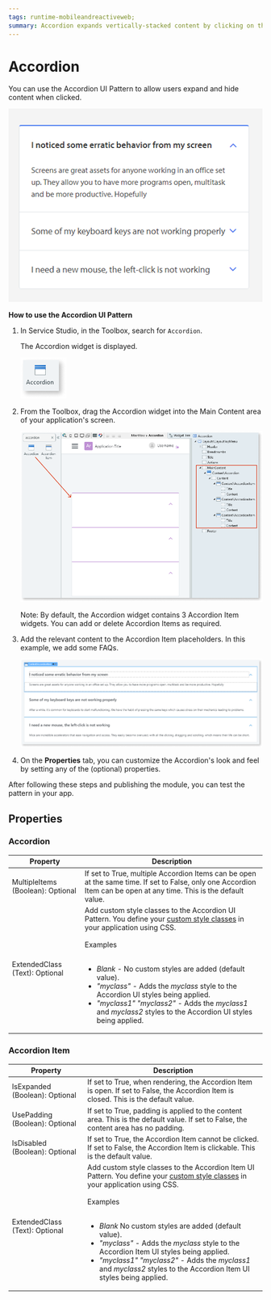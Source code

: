 ```yaml
---
tags: runtime-mobileandreactiveweb;  
summary: Accordion expands vertically-stacked content by clicking on the header.
---
```


# Accordion

You can use the Accordion UI Pattern to allow users expand and hide content when clicked.

![](<images/accordion-2.png>)

**How to use the Accordion UI Pattern**

1. In Service Studio, in the Toolbox, search for `Accordion`.

    The Accordion widget is displayed.

    ![](<images/accordion-4-ss.png>)

1. From the Toolbox, drag the Accordion widget into the Main Content area of your application's screen.

    ![](<images/accordion-5-ss.png?width=800>)

    Note: By default, the Accordion widget contains 3 Accordion Item widgets. You can add or delete Accordion Items as required.

1. Add the relevant content to the Accordion Item placeholders. In this example, we add some FAQs.
  
    ![](<images/accordion-3-ss.png>)

1. On the **Properties** tab, you can customize the Accordion's look and feel by setting any of the (optional) properties.

After following these steps and publishing the module, you can test the pattern in your app.

## Properties

### Accordion

| Property | Description |
|---|---|
| MultipleItems (Boolean): Optional |  If set to True, multiple Accordion Items can be open at the same time. If set to False, only one Accordion Item can be open at any time. This is the default value. |
| ExtendedClass (Text): Optional  |  Add custom style classes to the Accordion UI Pattern. You define your [custom style classes](../../../look-feel/css.md) in your application using CSS.<br/><br/>Examples<br/><br/> <ul><li>_Blank_ - No custom styles are added (default value).</li><li>_"myclass"_ - Adds the _myclass_ style to the Accordion UI styles being applied.</li><li>_"myclass1" "myclass2"_ - Adds the _myclass1_ and _myclass2_ styles to the Accordion UI styles being applied.</li></ul> |

### Accordion Item

| Property | Description |
|---|---|
| IsExpanded (Boolean): Optional  |  If set to True, when rendering, the Accordion Item is open. If set to False, the Accordion Item is closed. This is the default value. |
| UsePadding (Boolean): Optional  |  If set to True, padding is applied to the content area. This is the default value. If set to False, the content area has no padding. |
| IsDisabled (Boolean): Optional  |  If set to True, the Accordion Item cannot be clicked. If set to False, the Accordion Item is clickable. This is the default value. |
| ExtendedClass (Text): Optional  |  Add custom style classes to the Accordion Item UI Pattern. You define your [custom style classes](../../../look-feel/css.md) in your application using CSS.<br/><br/>Examples<br/><br/> <ul><li>_Blank_ No custom styles are added (default value).</li><li>_"myclass"_ - Adds the _myclass_ style to the Accordion Item UI styles being applied.</li><li>_"myclass1" "myclass2"_ - Adds the _myclass1_ and _myclass2_ styles to the Accordion Item UI styles being applied. </li></ul> |
